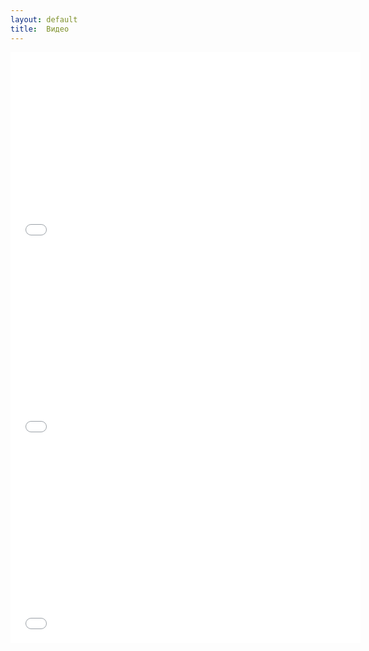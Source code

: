 ```yaml
---
layout: default
title:  Видео
---
```


<center><iframe width="560" height="315" src="//www.youtube.com/embed/wPAqOxOvZqw" frameborder="0" allowfullscreen></iframe></center>

<center><iframe width="560" height="315" src="//www.youtube.com/embed/I4Em5qnX78w" frameborder="0" allowfullscreen></iframe></center>

<center><iframe width="560" height="315" src="//www.youtube.com/embed/dhe1EF4niCc" frameborder="0" allowfullscreen></iframe></center>
